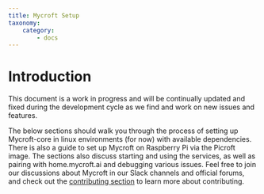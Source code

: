 ```yaml
---
title: Mycroft Setup
taxonomy:
    category:
        - docs
---
```


# Introduction
This document is a work in progress and will be continually updated and fixed during the development cycle as we find and work on new issues and features.

The below sections should walk you through the process of setting up Mycroft-core in linux environments (for now) with available dependencies. There is also a guide to set up Mycroft on Raspberry Pi via the Picroft image. The sections also discuss starting and using the services, as well as pairing with home.mycroft.ai and debugging various issues. Feel free to join our discussions about Mycroft in our Slack channels and official forums, and check out the [contributing section](https://docs.mycroft.ai/contributing) to learn more about contributing.
